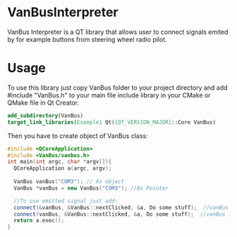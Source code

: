 # VanBusInterpreter
VanBus Interpreter is a QT library that allows user to connect signals emited by for example buttons from steering wheel radio pilot.
# Usage
To use this library just copy VanBus folder to your project directory and add #include "VanBus.h" to your main file include library in your CMake or QMake file in Qt Creator.
```CMake
add_subdirectory(VanBus)
target_link_libraries(Example1 Qt${QT_VERSION_MAJOR}::Core VanBus)
```
Then you have to create object of VanBus class: <br/>
``` C++
#include <QCoreApplication>
#include <VanBus/vanbus.h>
int main(int argc, char *argv[]){
  QCoreApplication a(argc, argv);
  
  VanBus vanBus("COM3"); // As object
  VanBus *vanBus = new VanBus("COM3"); //As Pointer

  //To use emitted signal just add:
  connect(&vanBus, &VanBus::nextClicked, &a, Do some stuff);  //vanBus is object
  connect(vanBus, &VanBus::nextClicked, &a, Do some stuff);  //vanBus is pointer
  return a.exec();
}
```
